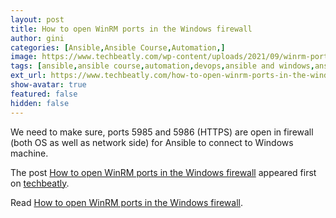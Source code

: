 ```yaml
---
layout: post
title: How to open WinRM ports in the Windows firewall
author: gini
categories: [Ansible,Ansible Course,Automation,]
image: https://www.techbeatly.com/wp-content/uploads/2021/09/winrm-ports-windows-firewall-2-1024x683.png
tags: [ansible,ansible course,automation,devops,ansible and windows,ansible windows,ansible windows automation,ansible windows configuration,ansible windows guide,ansible windows reboot,ansible winrm,windows and ansible,windows remote management,winrm ports,]
ext_url: https://www.techbeatly.com/how-to-open-winrm-ports-in-the-windows-firewall/
show-avatar: true
featured: false
hidden: false
---
```


<p>We need to make sure, ports 5985 and 5986 (HTTPS) are open in firewall (both OS as well as network side) for Ansible to connect to Windows machine.</p>
<p>The post <a href="https://www.techbeatly.com/how-to-open-winrm-ports-in-the-windows-firewall/">How to open WinRM ports in the Windows firewall</a> appeared first on <a href="https://www.techbeatly.com">techbeatly</a>.</p>

Read [How to open WinRM ports in the Windows firewall](https://www.techbeatly.com/how-to-open-winrm-ports-in-the-windows-firewall/).